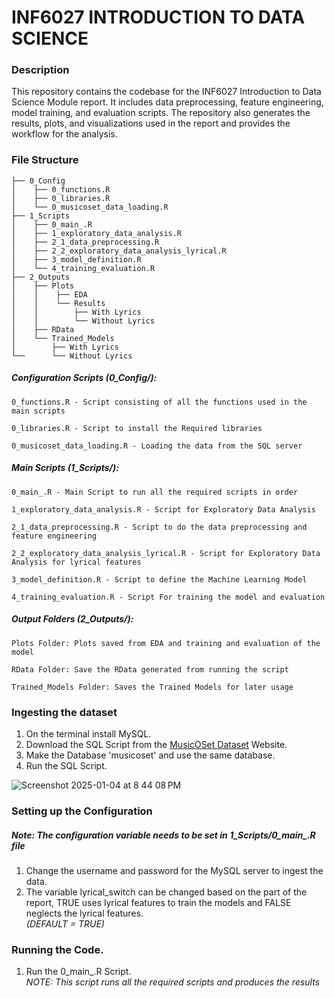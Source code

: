 # INF6027 INTRODUCTION TO DATA SCIENCE
### Description
This repository contains the codebase for the INF6027 Introduction to Data Science Module report. It includes data preprocessing, feature engineering, model training, and evaluation scripts. The repository also generates the results, plots, and visualizations used in the report and provides the workflow for the analysis.

### File Structure
```
├── 0_Config
│    ├── 0_functions.R
│    ├── 0_libraries.R
│    └── 0_musicoset_data_loading.R
├── 1_Scripts
│    ├── 0_main_.R
│    ├── 1_exploratory_data_analysis.R
│    ├── 2_1_data_preprocessing.R
│    ├── 2_2_exploratory_data_analysis_lyrical.R
│    ├── 3_model_definition.R
│    └── 4_training_evaluation.R
├── 2_Outputs
│    ├── Plots
│    │    ├── EDA
│    │    └── Results
│    │        ├── With Lyrics
│    │        └── Without Lyrics
│    ├── RData
│    └── Trained_Models
│        ├── With Lyrics
└──      └── Without Lyrics
```
##### Configuration Scripts (0_Config/):
```
0_functions.R - Script consisting of all the functions used in the main scripts

0_libraries.R - Script to install the Required libraries

0_musicoset_data_loading.R - Loading the data from the SQL server
```

##### Main Scripts (1_Scripts/):
```
0_main_.R - Main Script to run all the required scripts in order

1_exploratory_data_analysis.R - Script for Exploratory Data Analysis

2_1_data_preprocessing.R - Script to do the data preprocessing and feature engineering

2_2_exploratory_data_analysis_lyrical.R - Script for Exploratory Data Analysis for lyrical features

3_model_definition.R - Script to define the Machine Learning Model

4_training_evaluation.R - Script For training the model and evaluation
```

##### Output Folders (2_Outputs/):
```
Plots Folder: Plots saved from EDA and training and evaluation of the model

RData Folder: Save the RData generated from running the script

Trained_Models Folder: Saves the Trained Models for later usage
```

### Ingesting the dataset
1. On the terminal install MySQL.
2. Download the SQL Script from the [MusicOSet Dataset](https://marianaossilva.github.io/DSW2019/index.html#relational>) Website.
3. Make the Database 'musicoset' and use the same database.
4. Run the SQL Script.
   
![Screenshot 2025-01-04 at 8 44 08 PM](https://github.com/user-attachments/assets/72af55fc-2b9b-4315-a4f9-c8feada97bc1)

### Setting up the Configuration
##### Note: The configuration variable needs to be set in 1_Scripts/0_main_.R file
1. Change the username and password for the MySQL server to ingest the data.
2. The variable lyrical_switch can be changed based on the part of the report, TRUE uses lyrical features to train the models and FALSE neglects the lyrical features. </br>
*(DEFAULT = TRUE)*

### Running the Code.
1. Run the 0_main_.R Script. </br>
*NOTE: This script runs all the required scripts and produces the results*
